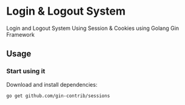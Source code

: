 # Login & Logout System
Login and Logout System Using Session & Cookies using Golang Gin Framework

## Usage

### Start using it

Download and install dependencies:

```bash
go get github.com/gin-contrib/sessions
```
